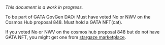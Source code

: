 *This document is a work in progress.*

To be part of GATA GovGen DAO:
Must have voted No or NWV on the Cosmos Hub proposal 848.
Must hold a GATA NFT(cat).

If you voted No or NWV on the cosmos hub proposal 848 but do not have GATA NFT, you might get one from [stargaze marketplace](https://www.stargaze.zone/m/colonialcats/tokens).
